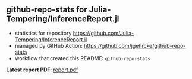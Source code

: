 ## github-repo-stats for Julia-Tempering/InferenceReport.jl

- statistics for repository https://github.com/Julia-Tempering/InferenceReport.jl
- managed by GitHub Action: https://github.com/jgehrcke/github-repo-stats
- workflow that created this README: `github-repo-stats`

**Latest report PDF**: [report.pdf](https://github.com/Julia-Tempering/InferenceReport.jl/raw/github-repo-stats/Julia-Tempering/InferenceReport.jl/latest-report/report.pdf)

